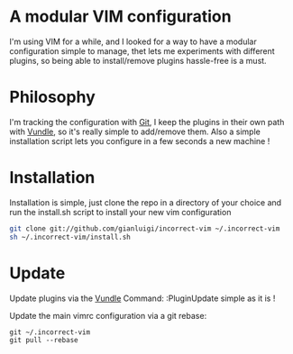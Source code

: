 A modular VIM configuration 
===========================

I'm using VIM for a while, and I looked for a way to have a modular configuration
simple to manage, thet lets me experiments with different plugins, so being able
to install/remove plugins hassle-free is a must.

# Philosophy
I'm tracking the configuration with [Git], I keep the plugins in their own
path with [Vundle], so it's really simple to add/remove them. 
Also a simple installation script lets you configure in a few seconds a new 
machine !

# Installation
Installation is simple, just clone the repo in a directory of your choice
and run the install.sh script to install your new vim configuration

```bash
git clone git://github.com/gianluigi/incorrect-vim ~/.incorrect-vim
sh ~/.incorrect-vim/install.sh
```  
# Update
Update plugins via the [Vundle] Command: :PluginUpdate simple as it is !

Update the main vimrc configuration via a git rebase:

    git ~/.incorrect-vim
    git pull --rebase

[Git]: http://git-scm.org
[Vundle]: https://github.:com/gmarik/Vundle.vim
